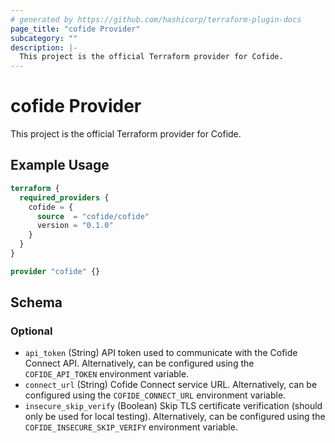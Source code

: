 ```yaml
---
# generated by https://github.com/hashicorp/terraform-plugin-docs
page_title: "cofide Provider"
subcategory: ""
description: |-
  This project is the official Terraform provider for Cofide.
---
```


# cofide Provider

This project is the official Terraform provider for Cofide.

## Example Usage

```terraform
terraform {
  required_providers {
    cofide = {
      source  = "cofide/cofide"
      version = "0.1.0"
    }
  }
}

provider "cofide" {}
```

<!-- schema generated by tfplugindocs -->
## Schema

### Optional

- `api_token` (String) API token used to communicate with the Cofide Connect API. Alternatively, can be configured using the `COFIDE_API_TOKEN` environment variable.
- `connect_url` (String) Cofide Connect service URL. Alternatively, can be configured using the `COFIDE_CONNECT_URL` environment variable.
- `insecure_skip_verify` (Boolean) Skip TLS certificate verification (should only be used for local testing). Alternatively, can be configured using the `COFIDE_INSECURE_SKIP_VERIFY` environment variable.
